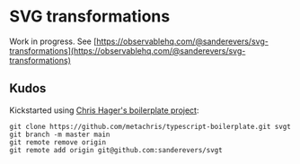 # SVG transformations

Work in progress. See [https://observablehq.com/@sanderevers/svg-transformations](https://observablehq.com/@sanderevers/svg-transformations)

## Kudos

Kickstarted using [Chris Hager's boilerplate project](https://www.metachris.com/2021/04/starting-a-typescript-project-in-2021):
```shell
git clone https://github.com/metachris/typescript-boilerplate.git svgt
git branch -m master main
git remote remove origin
git remote add origin git@github.com:sanderevers/svgt
```
